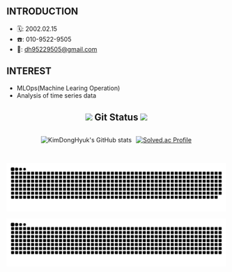 ## INTRODUCTION
- 🗓️: 2002.02.15
- ☎️: 010-9522-9505
- 📧: dh95229505@gmail.com

## INTEREST
- MLOps(Machine Learing Operation)
- Analysis of time series data

<div align="center">

## <img src="https://img.icons8.com/?size=100&id=15352&format=png&color=000000" height="21"> Git Status <img src="https://img.icons8.com/?size=100&id=15352&format=png&color=000000" height="21">

<div style="display: flex; justify-content: center; gap: 10px;">

<div>

![KimDongHyuk's GitHub stats](https://github-readme-stats.vercel.app/api?username=hahagoodgood&hide=stars,contribs&count_private=true&show_icons=true)
</div>

<div>

[![Solved.ac Profile](http://mazassumnida.wtf/api/v2/generate_badge?boj=dh12842007)](https://solved.ac/dh12842007/)
</div>

</div>

</div>

<br>

![Snake animation](https://raw.githubusercontent.com/hahagoodgood/hahagoodgood/output/github-contribution-grid-snake-dark.svg)

![Snake animation](https://raw.githubusercontent.com/taozhi8833998/taozhi8833998/output/github-contribution-grid-snake-dark.svg)
